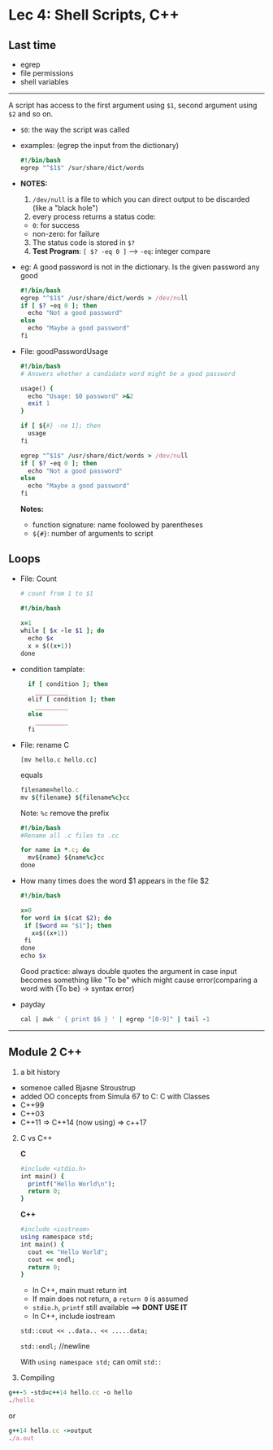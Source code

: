 # Lec 4: Shell Scripts, C++

## Last time
- egrep
- file permissions
- shell variables

-------------

A script has access to the first argument using `$1`, second argument using `$2` and so on.

- `$0`: the way the script was called

- examples: (egrep the input from the dictionary)
  ```ruby
  #!/bin/bash
  egrep "^$1$" /sur/share/dict/words
  ```



- __NOTES:__
  1. `/dev/null` is a file to which you can direct output to be discarded (like a "black hole")
  2. every process returns a status code:
    - `0`: for success
    - non-zero: for failure
  3. The status code is stored in `$?`
  4. __Test Program__: `[ $? -eq 0 ]`    --> `-eq`: integer compare
    
- eg: A good password is not in the dictionary. Is the given password any good
  ```ruby
  #!/bin/bash
  egrep "^$1$" /usr/share/dict/words > /dev/null
  if [ $? -eq 0 ]; then
    echo "Not a good password"
  else
    echo "Maybe a good password"
  fi
  ```

- File: goodPasswordUsage
  ```ruby
  #!/bin/bash
  # Answers whether a candidate word might be a good password
  
  usage() {
    echo "Usage: $0 password" >&2
    exit 1
  }
  
  if [ ${#} -ne 1]; then
    usage
  fi
  
  egrep "^$1$" /usr/share/dict/words > /dev/null
  if [ $? -eq 0 ]; then
    echo "Not a good password"
  else
    echo "Maybe a good password"
  fi
  ```
  __Notes:__
  - function signature: name foolowed by parentheses
  - `${#}`: number of arguments to script
  
## Loops
 - File: Count
   ```ruby
   # count from 1 to $1
   
   #!/bin/bash
    
   x=1
   while [ $x -le $1 ]; do
     echo $x
     x = $((x+1))
   done
   ```
  
 - condition tamplate:
   ```ruby
     if [ condition ]; then
       _________
     elif [ condition ]; then
       _________
     else
       _________
     fi
   ```
    
 - File: rename C
   ```
   [mv hello.c hello.cc]
   ```
   equals
   ```ruby
   filename=hello.c
   mv ${filename} ${filename%c}cc 
   ```
   Note: `%c` remove the prefix
    
   ```ruby
   #!/bin/bash
   #Rename all .c files to .cc
   
   for name in *.c; do
     mv${name} ${name%c}cc
   done
   ```
 
 - How many times does the word $1 appears in the file $2
   ```ruby
   #!/bin/bash
   
   x=0
   for word in $(cat $2); do
    if [$word == "$1"]; then
      x=$((x+1))
    fi
   done
   echo $x
   ```
   
   Good practice: always double quotes the argument in case input becomes something like "To be" which might cause error(comparing a word with {To be} -> syntax error)
   
- payday
  ```ruby
  cal | awk ' { print $6 } ' | egrep "[0-9]" | tail -1
  ```

---------------------------------

## Module 2 C++
 1. a bit history
   - somenoe called Bjasne Stroustrup
   - added OO concepts from Simula 67 to C: C with Classes
   - C++99
   - C++03
   - C++11 => C++14 (now using) => c++17
    
 2. C vs C++
 
    __C__
    ```ruby
    #include <stdio.h>
    int main() {
      printf("Hello World\n");
      return 0;
    }
    ```
    
    __C++__
    ```ruby
    #include <iostream>
    using namespace std;
    int main() {
      cout << "Hello World";
      cout << endl;
      return 0;
    }
    ```
    
    - In C++, main must return int
    - If main does not return, a `return 0` is assumed
    - `stdio.h`, `printf` still available ==> __DONT USE IT__
    - In C++, include iostream
   
     `std::cout << ..data.. << .....data;`
     
     `std::endl;` //newline
     
     With `using namespace std;` can omit `std::`
 
 3. Compiling
  ```ruby
  g++-5 -std=c++14 hello.cc -o hello
  ./hello
  ```
  or
  ```ruby
  g++14 hello.cc ->output
  ./a.out
  ```
    
    
    
    
    
    
    
    
    
  

  
